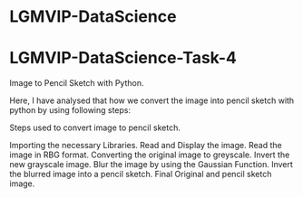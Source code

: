 # LGMVIP-DataScience
# LGMVIP-DataScience-Task-4

Image to Pencil Sketch with Python.

Here, I have analysed that how we convert the image into pencil sketch with python by using following steps:

Steps used to convert image to pencil sketch.

Importing the necessary Libraries.
Read and Display the image.
Read the image in RBG format.
Converting the original image to greyscale.
Invert the new grayscale image.
Blur the image by using the Gaussian Function.
Invert the blurred image into a pencil sketch.
Final Original and pencil sketch image.
